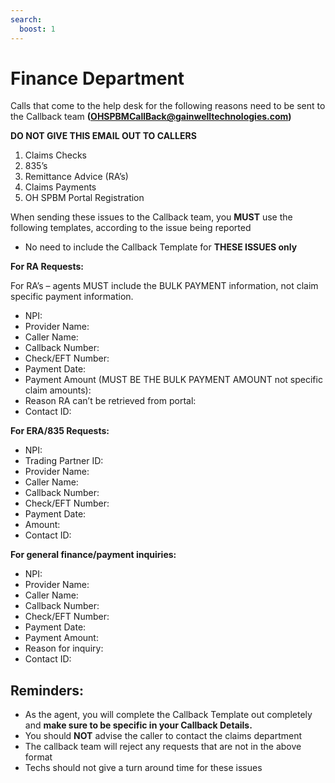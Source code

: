 ```yaml
---
search:
  boost: 1
---
```


# Finance Department

 Calls that come to the help desk for the following reasons need to be sent to the Callback team **(OHSPBMCallBack@gainwelltechnologies.com)**
 
 **DO NOT GIVE THIS EMAIL OUT TO CALLERS** 

1. Claims Checks 
2. 835’s 
3. Remittance Advice (RA’s) 
4. Claims Payments 
5. OH SPBM Portal Registration 

When sending these issues to the Callback team, you **MUST** use the following templates, according to the issue being reported
- No need to include the Callback Template for **THESE ISSUES only**
  



**For RA Requests:**

For RA’s – agents MUST include the BULK PAYMENT information, not claim specific payment information.
- NPI:
- Provider Name:
- Caller Name:
- Callback Number:
- Check/EFT Number:
- Payment Date:
- Payment Amount (MUST BE THE BULK PAYMENT AMOUNT not specific claim amounts):
- Reason RA can’t be retrieved from portal:
- Contact ID:


 
**For ERA/835 Requests:**

- NPI:
- Trading Partner ID:
- Provider Name:
- Caller Name:
- Callback Number:
- Check/EFT Number:
- Payment Date:
- Amount:
- Contact ID:


 
**For general finance/payment inquiries:**

- NPI:
- Provider Name:
- Caller Name:
- Callback Number:
- Check/EFT Number:
- Payment Date:
- Payment Amount:
- Reason for inquiry:
- Contact ID:



## Reminders:
- As the agent, you will complete the Callback Template out completely and **make sure to be specific in your Callback Details.**
- You should **NOT** advise the caller to contact the claims department
- The callback team will reject any requests that are not in the above format
- Techs should not give a turn around time for these issues


